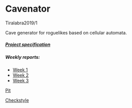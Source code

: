 # Cavenator
Tiralabra2019/1

Cave generator for roguelikes based on cellular automata.

##### [Project specification](https://github.com/w4ldo/Cavenator/blob/master/Documentation/ProjectSpecification.md)

##### Weekly reports:
* [Week 1](https://github.com/w4ldo/Cavenator/blob/master/Documentation/weekly_report_1.md)
* [Week 2](https://github.com/w4ldo/Cavenator/blob/master/Documentation/weekly_report_2.md)
* [Week 3](https://github.com/w4ldo/Cavenator/blob/master/Documentation/weekly_report_3.md)

[Pit](https://htmlpreview.github.io/?https://github.com/w4ldo/Cavenator/blob/master/Documentation/pit/index.html)

[Checkstyle](https://htmlpreview.github.io/?https://github.com/w4ldo/Cavenator/blob/master/Documentation/checkstyle.html)
